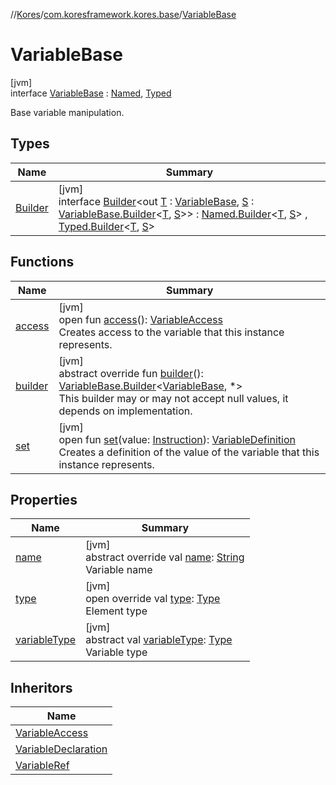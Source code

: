 //[Kores](../../../index.md)/[com.koresframework.kores.base](../index.md)/[VariableBase](index.md)

# VariableBase

[jvm]\
interface [VariableBase](index.md) : [Named](../-named/index.md), [Typed](../-typed/index.md)

Base variable manipulation.

## Types

| Name | Summary |
|---|---|
| [Builder](-builder/index.md) | [jvm]<br>interface [Builder](-builder/index.md)<out [T](-builder/index.md) : [VariableBase](index.md), [S](-builder/index.md) : [VariableBase.Builder](-builder/index.md)<[T](-builder/index.md), [S](-builder/index.md)>> : [Named.Builder](../-named/-builder/index.md)<[T](-builder/index.md), [S](-builder/index.md)> , [Typed.Builder](../-typed/-builder/index.md)<[T](-builder/index.md), [S](-builder/index.md)> |

## Functions

| Name | Summary |
|---|---|
| [access](access.md) | [jvm]<br>open fun [access](access.md)(): [VariableAccess](../-variable-access/index.md)<br>Creates access to the variable that this instance represents. |
| [builder](builder.md) | [jvm]<br>abstract override fun [builder](builder.md)(): [VariableBase.Builder](-builder/index.md)<[VariableBase](index.md), *><br>This builder may or may not accept null values, it depends on implementation. |
| [set](set.md) | [jvm]<br>open fun [set](set.md)(value: [Instruction](../../com.koresframework.kores/-instruction/index.md)): [VariableDefinition](../-variable-definition/index.md)<br>Creates a definition of the value of the variable that this instance represents. |

## Properties

| Name | Summary |
|---|---|
| [name](name.md) | [jvm]<br>abstract override val [name](name.md): [String](https://kotlinlang.org/api/latest/jvm/stdlib/kotlin/-string/index.html)<br>Variable name |
| [type](type.md) | [jvm]<br>open override val [type](type.md): [Type](https://docs.oracle.com/javase/8/docs/api/java/lang/reflect/Type.html)<br>Element type |
| [variableType](variable-type.md) | [jvm]<br>abstract val [variableType](variable-type.md): [Type](https://docs.oracle.com/javase/8/docs/api/java/lang/reflect/Type.html)<br>Variable type |

## Inheritors

| Name |
|---|
| [VariableAccess](../-variable-access/index.md) |
| [VariableDeclaration](../-variable-declaration/index.md) |
| [VariableRef](../../com.koresframework.kores.common/-variable-ref/index.md) |
